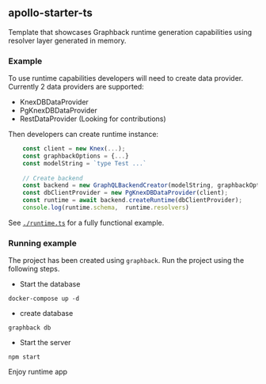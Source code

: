 ## apollo-starter-ts

Template that showcases Graphback runtime generation capabilities using 
resolver layer generated in memory. 

### Example 

To use runtime capabilities developers will need to create data provider.
Currently 2 data providers are supported:

 - KnexDBDataProvider
 - PgKnexDBDataProvider
 - RestDataProvider (Looking for contributions)

Then developers can create runtime instance:

```ts
    const client = new Knex(...);
    const graphbackOptions = {...}
    const modelString = `type Test ...`
    
    // Create backend
    const backend = new GraphQLBackendCreator(modelString, graphbackOptions);
    const dbClientProvider = new PgKnexDBDataProvider(client);
    const runtime = await backend.createRuntime(dbClientProvider);
    console.log(runtime.schema,  runtime.resolvers)
```    

See [`./runtime.ts`](https://github.com/aerogear/graphback/blob/master/example/runtime/src/runtime.ts#L30) for a fully functional example.

### Running example

The project has been created using `graphback`. Run the project using the following steps. 
- Start the database
```
docker-compose up -d
```

- create database
```
graphback db
```
- Start the server
```
npm start
```

Enjoy runtime app